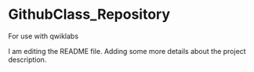 # GithubClass_Repository
For use with qwiklabs

I am editing the README file. Adding some more details about the project description.
